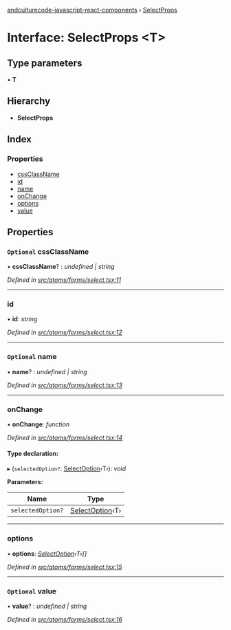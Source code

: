 [andculturecode-javascript-react-components](../README.md) › [SelectProps](selectprops.md)

# Interface: SelectProps <**T**>

## Type parameters

▪ **T**

## Hierarchy

* **SelectProps**

## Index

### Properties

* [cssClassName](selectprops.md#optional-cssclassname)
* [id](selectprops.md#id)
* [name](selectprops.md#optional-name)
* [onChange](selectprops.md#onchange)
* [options](selectprops.md#options)
* [value](selectprops.md#optional-value)

## Properties

### `Optional` cssClassName

• **cssClassName**? : *undefined | string*

*Defined in [src/atoms/forms/select.tsx:11](https://github.com/AndcultureCode/AndcultureCode.JavaScript.React.Components/blob/09a736c/src/atoms/forms/select.tsx#L11)*

___

###  id

• **id**: *string*

*Defined in [src/atoms/forms/select.tsx:12](https://github.com/AndcultureCode/AndcultureCode.JavaScript.React.Components/blob/09a736c/src/atoms/forms/select.tsx#L12)*

___

### `Optional` name

• **name**? : *undefined | string*

*Defined in [src/atoms/forms/select.tsx:13](https://github.com/AndcultureCode/AndcultureCode.JavaScript.React.Components/blob/09a736c/src/atoms/forms/select.tsx#L13)*

___

###  onChange

• **onChange**: *function*

*Defined in [src/atoms/forms/select.tsx:14](https://github.com/AndcultureCode/AndcultureCode.JavaScript.React.Components/blob/09a736c/src/atoms/forms/select.tsx#L14)*

#### Type declaration:

▸ (`selectedOption?`: [SelectOption](selectoption.md)‹T›): *void*

**Parameters:**

Name | Type |
------ | ------ |
`selectedOption?` | [SelectOption](selectoption.md)‹T› |

___

###  options

• **options**: *[SelectOption](selectoption.md)‹T›[]*

*Defined in [src/atoms/forms/select.tsx:15](https://github.com/AndcultureCode/AndcultureCode.JavaScript.React.Components/blob/09a736c/src/atoms/forms/select.tsx#L15)*

___

### `Optional` value

• **value**? : *undefined | string*

*Defined in [src/atoms/forms/select.tsx:16](https://github.com/AndcultureCode/AndcultureCode.JavaScript.React.Components/blob/09a736c/src/atoms/forms/select.tsx#L16)*
